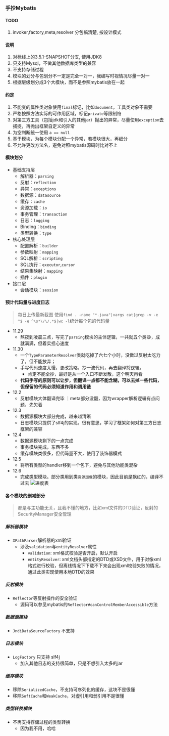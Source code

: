 ### 手抄Mybatis

#### TODO
1. invoker,factory,meta,resolver 分包搞清楚, 按设计模式

#### 说明
1. 对标线上的3.5.1-SNAPSHOT分支, 使用JDK8
2. 只支持Mysql，不做其他数据库类型的兼容
3. 不支持存储过程
4. 模块的划分与包划分不一定是完全一对一，我编写时视情况尽量一对一
5. 根据层级划分成3个大模块，而不是参照mybatis放在一起

#### 约定
1. 不能变的属性类对象使用`final`标记，比如`document`，工具类对象不需要
2. 严格按照方法实际的可作用区域，标记`private`等限制符
3. 对第三方工具（包括jdk和引入的其他jar）抛出的异常，尽量使用`exception`去捕捉，再抛出框架自定义的异常
4. 为空判断统一使用 `a == null`
5. 基于模块，为每个模块分配一个异常，若模块很大，再细分
6. 不允许更改方法名，避免对照mybatis源码时比对不上

#### 模块划分
* 基础支持层
    * 解析器：`parsing`
    * 反射：`reflection`
    * 异常：`exceptions`
    * 数据源：`datasource`
    * 缓存：`cache`
    * 资源加载：`io`
    * 事务管理：`transaction`
    * 日志：`logging`
    * Binding：`binding`
    * 类型转换：`type`
* 核心处理层
    * 配置解析：`builder`
    * 参数映射：`mapping`
    * SQL解析：`scripting`
    * SQL执行：`executor`,`cursor`
    * 结果集映射：`mapping`
    * 插件：`plugin`
* 接口层
    * 会话模块：`session`

#### 预计代码量与进度日志
> 每日上传最新截图
> 使用`find . -name "*.java"|xargs cat|grep -v -e ^$ -e ^\s*\/\/.*$|wc -l`统计每个包的代码量
 * 11.29 
    * 熬夜到凌晨三点，写完了`parsing`模块的主体逻辑，一共就五个类😄，成就满满，但着实担心速度
 * 11.30 
    * 一个`TypeParameterResolver`类就吃掉了六七个小时，没做过反射太吃力了，但不能放弃；
    * 手写代码速度太慢，更改策略，抄一波代码，再去翻译捋逻辑。
        * 肯定不能全抄，最好是从一个入口不断发散，这个明天再看
    * **代码手写的原则可以让步，但翻译一点都不能含糊，可以去掉一些代码，但保留的代码必须知道作用和调用链**
 * 12.2
    * 反射模块大体翻译完毕 ｜meta部分没翻，因为wrapper解析逻辑有点问题，先欠着
 * 12.3
    * 数据源模块大部分完成，越来越清晰
    * 日志模块只提供了slf4j的实现。很有意思，学习了框架如何对第三方日志框架的兼容
 * 12.4
    * 数据源模块剩下的一点完成
    * 事务模块完成，东西不多
    * 缓存模块类很多，但代码量不大，使用了装饰器模式
 *  12.5
    * 将所有类型的handler移到一个包下，避免与其他功能类混杂
 * 12.6
    * 完成类型模块。部分类用到类`资源加载`的模块，因此目前是飘红的，编译不过去
![进度表](https://i.loli.net/2019/11/30/4ezrbNYBcADVT3j.png)

#### 各个模块的删减部分
> 都是与主功能无关，且我不懂的地方，比如xml文件的DTD验证，反射的SecurityManager安全管理

##### 解析器模块
* `XPathParser`解析器的xml验证
    * 涉及`validation`与`entityResolver`属性
        * `validation`: xml格式校验是否开启，默认开启
        * `entityResolver`: xml文档头部指定的DTD或XSD文件，用于对像xml格式进行校验，但离线情况下下载不下来会出现xml校验失败的情况，通过此类实现使用本地DTD的效果
    
##### 反射模块
* `Reflector`等反射操作的安全验证
    * 源码可以参见mybatis的`Reflector#canControlMemberAccessible`方法
    
##### 数据源模块
* `JndiDataSourceFactory` 不支持

##### 日志模块
* `LogFactory` 只支持 slf4j
    * 加入其他日志的支持很简单，只是不想引入太多的jar
    
##### 缓存模块
* 移除`SerializedCache`，不支持可序列化的缓存，这块不是很懂
* 移除`SoftCache`和`WeakCache`，对虚引用和弱引用不是很懂

##### 类型转换模块
* 不再支持存储过程的类型转换
    * 因为我不用，哈哈
